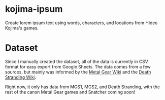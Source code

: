 # kojima-ipsum

Create lorem ipsum text using words, characters, and locations from Hideo Kojima's games.

# Dataset

Since I manually created the dataset, all of the data is currently in CSV format for easy export from Google Sheets. The data comes from a few sources, but mainly was informed by the [Metal Gear Wiki](https://metalgear.fandom.com/wiki/Metal_Gear_Wiki) and the [Death Stranding Wiki](https://deathstranding.fandom.com/wiki/Death_Stranding_Wiki).

Right now, it only has data from MGS1, MGS2, and Death Stranding, with the rest of the canon Metal Gear games and Snatcher coming soon!
